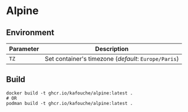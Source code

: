 # Alpine

## Environment

| Parameter | Description                                          |
|-----------|------------------------------------------------------|
| `TZ`      | Set container's timezone (*default*: `Europe/Paris`) |

## Build

```
docker build -t ghcr.io/kafouche/alpine:latest .
# OR
podman build -t ghcr.io/kafouche/alpine:latest .
```
